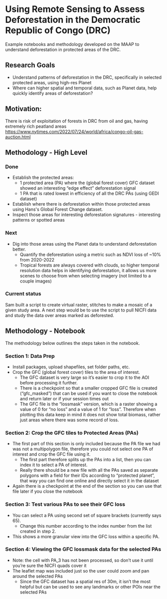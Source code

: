 # Using Remote Sensing to Assess Deforestation in the Democratic Republic of Congo (DRC)

Example notebooks and methodology developed on the MAAP to understand deforestation in protected areas of the DRC.

## Research Goals

* Understand patterns of deforestation in the DRC, specifically in selected protected areas, using high-res Planet
* Where can higher spatial and temporal data, such as Planet data, help quickly identify areas of deforestation?

## Motivation:

There is risk of exploitation of forests in DRC from oil and gas, having extremely rich peatland areas
https://www.nytimes.com/2022/07/24/world/africa/congo-oil-gas-auction.html

## Methodology - High Level

### Done
* Establish the protected areas:
   * 1 protected area (PA) where the (global forest cover) GFC dataset showed an interesting “edge effect” deforestation signal
   * 1 PA that is rated lowest in efficiency of all the DRC PAs (using GEDI dataset)
* Establish where there is deforestation within those protected areas using Hans's Global Forest Change dataset.
* Inspect those areas for interesting deforestation signatures - interesting patterns or spotted areas

### Next

* Dig into those areas using the Planet data to understand deforestation better.
    * Quantify the deforestation using a metric such as NDVI loss of ~10% from 2020-2022
    * Tropical forests are always covered with clouds, so higher temporal resolution data helps in identifying deforestation, it allows us more scenes to choose from when selecting imagery (not limited to a couple images)

### Current status

Sam built a script to create virtual raster, stitches to make a mosaic of a given study area. A next step would be to use the script to pull NICFI data and study the data over areas marked as deforested.

## Methodology - Notebook

The methodology below outlines the steps taken in the notebook.

### Section 1: Data Prep

* Install packages, upload shapefiles, set folder paths, etc.
* Crop the GFC (global forest cover) tiles to the area of interest.
    * The GFC dataset is very large so it’s easier to crop it to the AOI before processing it further.
    * There is a checkpoint so that a smaller cropped GFC file is created (“gfc_masked”) that can be used if you want to close the notebook and return later or if your session times out
    * The GFC file is the “lossmask” version, which is a raster showing a value of 0 for “no loss” and a value of 1 for “loss”. Therefore when plotting this data keep in mind it does not show total biomass, rather just areas where there was some record of loss.

### Section 2: Crop the GFC tiles to Protected Areas (PAs)

* The first part of this section is only included because the PA file we had was not a multipolygon file, therefore you could not select one PA of interest and crop the GFC file using it.
    * The first part therefore splits up the PAs into a list, then you can index it to select a PA of interest.
    * Really there should be a new file with all the PAs saved as separate polygons with a field for their IDs according to “protected planet”, that way you can find one online and directly select it in the dataset
* Again there is a checkpoint at the end of the section so you can use that file later if you close the notebook

### Section 3: Test various PAs to see their GFC loss

* You can select a PA using second set of square brackets (currently says 65).
    * Change this number according to the index number from the list created in step 2.
* This shows a more granular view into the GFC loss within a specific PA.

### Section 4: Viewing the GFC lossmask data for the selected PAs

* Note: the cell with PA_3 has not been processed, so don’t use it until you’re sure the NICFI quads cover it
* The leaflet map was included just so the user could zoom and pan around the selected PAs
    * Since the GFC dataset has a spatial res of 30m, it isn’t the most helpful but can be used to see any landmarks or other POIs near the selected PAs


